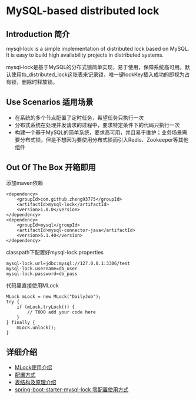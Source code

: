 # MySQL-based distributed lock

## Introduction 简介

mysql-lock is a simple implementation of distributed lock based on MySQL. It is easy to build high availability projects in distributed systems.

mysql-lock是基于MySQL的分布式锁简单实现，易于使用，保障系统高可用。默认使用tb_distributed_lock这张表来记录锁，唯一键lockKey插入成功的即视为占有锁，删除时释放锁。

## Use Scenarios 适用场景

- 在系统的多个节点配置了定时任务，希望任务只执行一次
- 分布式系统在处理并发请求的过程中，要求特定条件下的代码只执行一次
- 构建一个基于MySQL的简单系统，要求高可用，并且易于维护；业务场景需要分布式锁，但是不想因为要使用分布式锁而引入Redis、Zookeeper等其他组件

## Out Of The Box 开箱即用
添加maven依赖
```
<dependency>
    <groupId>com.github.zheng93775</groupId>
    <artifactId>mysql-lock</artifactId>
    <version>1.0.0</version>
</dependency>
<dependency>
    <groupId>mysql</groupId>
    <artifactId>mysql-connector-java</artifactId>
    <version>5.1.40</version>
</dependency>
```
classpath下配置好mysql-lock.properties
```
mysql-lock.url=jdbc:mysql://127.0.0.1:3306/test
mysql-lock.username=db_user
mysql-lock.password=db_pass
```
代码里直接使用MLock
```
MLock mLock = new MLock("DailyJob");
try {
    if (mLock.tryLock()) {
        // TODO add your code here
    }
} finally {
    mLock.unlock();
}
```

## 详细介绍

- [MLock使用介绍](https://github.com/zheng93775/mysql-lock/blob/master/doc/MLock.md)
- [配置方式](https://github.com/zheng93775/mysql-lock/blob/master/doc/configure.md)
- [表结构及原理介绍](https://github.com/zheng93775/mysql-lock/blob/master/doc/table.md)
- [spring-boot-starter-mysql-lock 零配置使用方式 ](https://github.com/zheng93775/spring-boot-starter-mysql-lock/)
